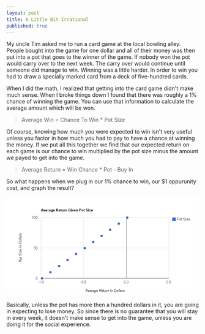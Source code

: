 ```yaml
---
layout: post
title: A Little Bit Irrational
published: true
---
```

My uncle Tim asked me to run a card game at the local bowling alley. People bought into the game for one dollar and all of their money was then put into a pot that goes to the winner of the game. If nobody won the pot would carry over to the next week. The carry over would continue until someone did manage to win. Winning was a little harder. In order to win you had to draw a specially marked card from a deck of five-hundred cards.


When I did the math, I realized that getting into the card game didn't make much sense. When I broke things down I found that there was roughly a 1% chance of winning the game. You can use that information to calculate the average amount which will be won.

> Average Win = Chance To Win * Pot Size


Of course, knowing how much you were expected to win isn't very useful unless you factor in how much you had to pay to have a chance at winning the money. If we put all this together we find that our expected return on each game is our chance to win multiplied by the pot size minus the amount we payed to get into the game.

> Average Return = Win Chance * Pot - Buy In

So what happens when we plug in our 1% chance to win, our $1 oppurunity cost, and graph the result?


![Average Returns](/img/a-little-bit-irrational/average-return.png "Average Returns")


Basically, unless the pot has more then a hundred dollars in it, you are going in expecting to lose money. So since there is no guarantee that you will stay in every week, it doesn't make sense to get into the game, unless you are doing it for the social experience.